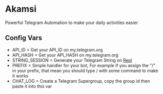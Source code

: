 # Akamsi

Powerful Telegram Automation to make your daily activities easier

## Config Vars

- API_ID = Get your API_ID on my.telegram.org
- API_HASH = Get your API_HASH on my.telegram.org
- STRING_SESSION = Generate your Telegram String on [Repl](https://replit.com/@irlanvila/TelegramString)
- PREFIX = Simple handler for your bot, For example if you assign the "/" in your prefix, that mean you should type / with some command to make it works
- CHAT_LOG = Create a Telegram Supergroup, copy the group id then paste it into this var
